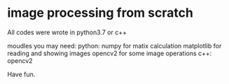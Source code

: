 # image processing from scratch


All codes were wrote in python3.7 or c++

moudles you may need:
    python:
        numpy for matix calculation
        matplotlib for reading and showing images
        opencv2 for some image operations
    c++:
        opencv2

Have fun.

